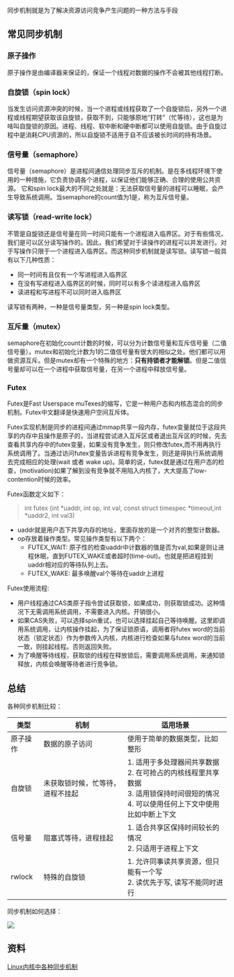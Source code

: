 同步机制就是为了解决资源访问竞争产生问题的一种方法与手段

## 常见同步机制

### 原子操作

原子操作是由编译器来保证的，保证一个线程对数据的操作不会被其他线程打断。

### 自旋锁（spin lock）

当发生访问资源冲突的时候，当一个进程或线程获取了一个自旋锁后，另外一个进程或线程期望获取该自旋锁，获取不到，只能够原地“打转”（忙等待），这也是为啥叫自旋锁的原因。进程、线程、软中断和硬中断都可以使用自旋锁。由于自旋过程中是消耗CPU资源的，所以自旋锁不适用于自不应该被长时间的持有场景。

### 信号量（semaphore）

信号量（semaphore）是进程间通信处理同步互斥的机制。是在多线程环境下使用的一种措施，它负责协调各个进程，以保证他们能够正确、合理的使用公共资源。 它和spin lock最大的不同之处就是：无法获取信号量的进程可以睡眠，会产生导致系统调用。当semaphore的count值为1是，称为互斥信号量。

### 读写锁（read-write lock）

不管是自旋锁还是信号量在同一时间只能有一个进程进入临界区。对于有些情况，我们是可以区分读写操作的。因此，我们希望对于读操作的进程可以并发进行。对于写操作只限于一个进程进入临界区。而这种同步机制就是读写锁。读写锁一般具有以下几种性质：

- 同一时间有且仅有一个写进程进入临界区
- 在没有写进程进入临界区的时候，同时可以有多个读进程进入临界区
- 读进程和写进程不可以同时进入临界区

读写锁有两种，一种是信号量类型，另一种是spin lock类型。

### 互斥量（mutex）

semaphore在初始化count计数的时候，可以分为计数信号量和互斥信号量（二值信号量）。mutex和初始化计数为1的二值信号量有很大的相似之处。他们都可以用做资源互斥。但是mutex却有一个特殊的地方：**只有持锁者才能解锁**。但是二值信号量却可以在一个进程中获取信号量，在另一个进程中释放信号量。

### Futex

Futex是Fast Userspace muTexes的缩写，它是一种用户态和内核态混合的同步机制。Futex中文翻译是快速用户空间互斥体。

Futex实现机制是同步的进程间通过mmap共享一段内存，futex变量就位于这段共享的内存中且操作是原子的，当进程尝试进入互斥区或者退出互斥区的时候，先去查看共享内存中的futex变量，如果没有竞争发生，则只修改futex,而不用再执行系统调用了。当通过访问futex变量告诉进程有竞争发生，则还是得执行系统调用去完成相应的处理(wait 或者 wake up)。简单的说，futex就是通过在用户态的检查，(motivation)如果了解到没有竞争就不用陷入内核了，大大提高了low-contention时候的效率。

Futex函数定义如下：

> int futex (int *uaddr, int op, int val, const struct timespec *timeout,int *uaddr2, int val3)

- uaddr就是用户态下共享内存的地址，里面存放的是一个对齐的整型计数器。
- op存放着操作类型。常见操作类型有以下两个：
    - FUTEX_WAIT: 原子性的检查uaddr中计数器的值是否为val,如果是则让进程休眠，直到FUTEX_WAKE或者超时(time-out)。也就是把进程挂到uaddr相对应的等待队列上去。
    - FUTEX_WAKE: 最多唤醒val个等待在uaddr上进程

Futex使用流程:

- 用户线程通过CAS类原子指令尝试获取锁，如果成功，则获取锁成功。这种情况下无需调用系统调用，不需要进入内核。开销很小。
- 如果CAS失败，可以选择spin重试，也可以选择挂起自己等待唤醒。这里即调用系统调用，让内核操作挂起，为了保证锁原语，调用者将futex word的当前状态（锁定状态）作为参数传入内核，内核进行检查如果与futex word的当前一致，则挂起线程。否则返回失败。
- 为了唤醒等待线程，获取锁的线程在释放锁后，需要调用系统调用，来通知锁释放，内核会唤醒等待者进行竞争锁。

## 总结

各种同步机制比较：

类型 | 机制 | 适用场景
--- | --- | ---
原子操作 | 数据的原子访问 | 使用于简单的数据类型，比如整形
自旋锁 | 未获取锁时候，忙等待，进程不挂起 | 1. 适用于多处理器间共享数据<br/>2. 在可抢占的内核线程里共享数据 <br/>3. 适用锁保持时间很短的情况<br/> 4. 可以使用任何上下文中使用比如中断上下文
信号量 | 阻塞式等待，进程挂起 | 1. 适合共享区保持时间较长的情况<br/> 2. 只适用于进程上下文
rwlock | 特殊的自旋锁 | 1. 允许同事读共享资源，但只能有一个写<br/> 2. 读优先于写, 读写不能同时进行

同步机制如何选择：

![](https://static.cyub.vip/images/202103/sync_method.png)

## 资料

[Linux内核中各种同步机制](https://www.cnblogs.com/liuwei0773/articles/9506748.html)